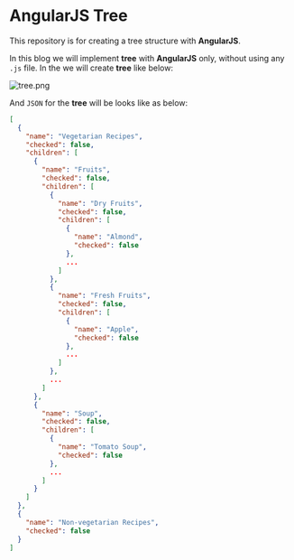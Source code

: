 # AngularJS Tree

This repository is for creating a tree structure with **AngularJS**.

In this blog we will implement **tree** with **AngularJS** only, without using any ```.js``` file. In the we will create **tree** like below:

![tree.png](https://raw.githubusercontent.com/AmitThakkar/AngularJS-Tree/master/images/tree.png)

And ```JSON``` for the **tree** will be looks like as below:

```JSON
[
  {
    "name": "Vegetarian Recipes",
    "checked": false,
    "children": [
      {
        "name": "Fruits",
        "checked": false,
        "children": [
          {
            "name": "Dry Fruits",
            "checked": false,
            "children": [
              {
                "name": "Almond",
                "checked": false
              },
              ...
            ]
          },
          {
            "name": "Fresh Fruits",
            "checked": false,
            "children": [
              {
                "name": "Apple",
                "checked": false
              },
              ...
            ]
          },
          ...
        ]
      },
      {
        "name": "Soup",
        "checked": false,
        "children": [
          {
            "name": "Tomato Soup",
            "checked": false
          },
          ...
        ]
      }
    ]
  },
  {
    "name": "Non-vegetarian Recipes",
    "checked": false
  }
]
```
